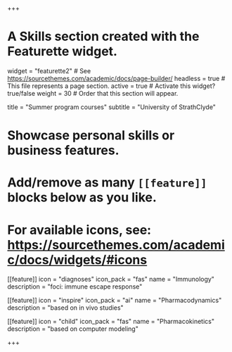 +++
# A Skills section created with the Featurette widget.
widget = "featurette2"  # See https://sourcethemes.com/academic/docs/page-builder/
headless = true  # This file represents a page section.
active = true  # Activate this widget? true/false
weight = 30  # Order that this section will appear.

title = "Summer program courses"
subtitle = "University of StrathClyde"


# Showcase personal skills or business features.
# 
# Add/remove as many `[[feature]]` blocks below as you like.
# 
# For available icons, see: https://sourcethemes.com/academic/docs/widgets/#icons

[[feature]]
  icon = "diagnoses"
  icon_pack = "fas"
  name = "Immunology"
  description = "foci: immune escape response"
  
[[feature]]
  icon = "inspire"
  icon_pack = "ai"
  name = "Pharmacodynamics"
  description = "based on in vivo studies"  
  
[[feature]]
  icon = "child"
  icon_pack = "fas"
  name = "Pharmacokinetics"
  description = "based on computer modeling"

+++


